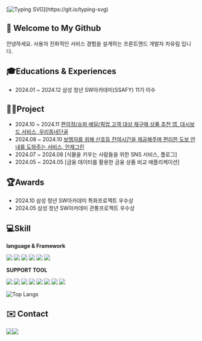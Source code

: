[![Typing SVG](https://readme-typing-svg.demolab.com?font=Alkatra&weight=500&size=45&duration=7000&pause=3&color=FFD5E2&center=false&vCenter=false&repeat=true&width=1000&height=100&lines=Hello!+I'm+YuRim+(●'◡'●))](https://git.io/typing-svg)

## 👋 Welcome to My Github
안녕하세요. 사용자 친화적인 서비스 경험을 설계하는 프론트엔드 개발자 차유림 입니다.

## 🎓Educations & Experiences
- 2024.01 ~ 2024.12 삼성 청년 SW아카데미(SSAFY) 11기 이수

## 👨‍💻Project
- 2024.10 ~ 2024.11 [편의점/슈퍼 배달/픽업 고객 대상 재구매 상품 추천 앱, 대시보드 서비스, 우리동네단골](https://github.com/oodongdan/ODD)
- 2024.08 ~ 2024.10 [보행자를 위해 신호등 잔여시간을 제공해주며 편리한 도보 안내를 도와주는 서비스, 언제그린](https://github.com/readygreen/readygreen)
- 2024.07 ~ 2024.08 [식물을 키우는 사람들을 위한 SNS 서비스, 플로그]
- 2024.05 ~ 2024.05 [금융 데이터를 활용한 금융 상품 비교 애플리케이션]

## 🏆Awards
- 2024.10 삼성 청년 SW아카데미 특화프로젝트 우수상 
- 2024.05 삼성 청년 SW아카데미 관통프로젝트 우수상


##  💻Skill
**language & Framework**

<img src="https://img.shields.io/badge/python-3776AB?style=for-the-badge&logo=python&logoColor=white"> <img src="https://img.shields.io/badge/javascript-F7DF1E?style=for-the-badge&logo=javascript&logoColor=black"> <img src="https://img.shields.io/badge/flutter-02569B?style=for-the-badge&logo=flutter&logoColor=white"> <img src="https://img.shields.io/badge/dart-0175C2?style=for-the-badge&logo=dart&logoColor=white"> <img src="https://img.shields.io/badge/react-61DAFB?style=for-the-badge&logo=react&logoColor=black"> <img src="https://img.shields.io/badge/vue.js-4FC08D?style=for-the-badge&logo=vue.js&logoColor=white">
  
**SUPPORT TOOL**

<img src="https://img.shields.io/badge/git-F05032?style=for-the-badge&logo=git&logoColor=white"> <img src="https://img.shields.io/badge/postman-FF6C37?style=for-the-badge&logo=postman&logoColor=white"> <img src="https://img.shields.io/badge/jira-0052CC?style=for-the-badge&logo=jira&logoColor=white"> <img src="https://img.shields.io/badge/notion-000000?style=for-the-badge&logo=notion&logoColor=white"> <img src="https://img.shields.io/badge/visual%20studio%20code-007ACC?style=for-the-badge&logo=visual-studio-code&logoColor=white"> <img src="https://img.shields.io/badge/jupyter-F37626?style=for-the-badge&logo=jupyter&logoColor=white"> <img src="https://img.shields.io/badge/mattermost-0058CC?style=for-the-badge&logo=mattermost&logoColor=white"> <img src="https://img.shields.io/badge/swagger-85EA2D?style=for-the-badge&logo=swagger&logoColor=white">

![Top Langs](https://github-readme-stats.vercel.app/api/top-langs/?username=chajoyhoi&layout=compact&bg_color=31,f7cac9,92a8d1&title_color=fff&text_color=fff)

## ✉️ Contact 
<div style="display:flex; flex-direction:row;">
    <a href="mailto:c4526@naver.com">
        <img src="https://img.shields.io/badge/Naver-037C5A?style=flat-square&logo=Naver&logoColor=white"> 
    </a>
      <a href="mailto:cc45267@gmail.com">
        <img src="https://img.shields.io/badge/Gmail-EA4335?style=flat-square&logo=Gmail&logoColor=white"> 
    </a>
</div>
